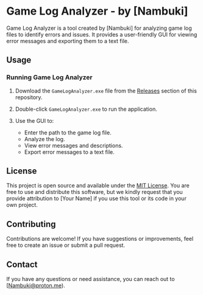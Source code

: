 # Game Log Analyzer - by [Nambuki]

Game Log Analyzer is a tool created by [Nambuki] for analyzing game log files to identify errors and issues. It provides a user-friendly GUI for viewing error messages and exporting them to a text file.

## Usage

### Running Game Log Analyzer

1. Download the `GameLogAnalyzer.exe` file from the [Releases](https://github.com/yourusername/GameLogAnalyzer/releases) section of this repository.

2. Double-click `GameLogAnalyzer.exe` to run the application.

3. Use the GUI to:

   - Enter the path to the game log file.
   - Analyze the log.
   - View error messages and descriptions.
   - Export error messages to a text file.

## License

This project is open source and available under the [MIT License](LICENSE). You are free to use and distribute this software, but we kindly request that you provide attribution to [Your Name] if you use this tool or its code in your own project.

## Contributing

Contributions are welcome! If you have suggestions or improvements, feel free to create an issue or submit a pull request.

## Contact

If you have any questions or need assistance, you can reach out to [Nambuki@proton.me).
